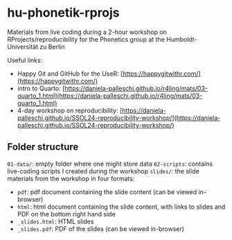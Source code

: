 # hu-phonetik-rprojs

Materials from live coding during a 2-hour workshop on RProjects/reproducibility for the Phonetics group at the Humboldt-Universität zu Berlin

Useful links:

  - Happy Git and GitHub for the UseR: [https://happygitwithr.com/](https://happygitwithr.com/)
  - intro to Quarto: [https://daniela-palleschi.github.io/r4ling/mats/03-quarto_1.html](https://daniela-palleschi.github.io/r4ling/mats/03-quarto_1.html)
  - 4-day workshop on reproducibility: [https://daniela-palleschi.github.io/SSOL24-reproducibility-workshop/](https://daniela-palleschi.github.io/SSOL24-reproducibility-workshop/)
  
## Folder structure

`01-data/`: empty folder where one might store data
`02-scripts`: contains live-coding scripts I created during the workshop
`slides/`: the slide materials from the workshop in four formats:
  - `pdf`: pdf document containing the slide content (can be viewed in-browser)
  - `html`: html document containing the slide content, with links to slides and PDF on the bottom right hand side
  - `_slides.html`: HTML slides
  - `_slides.pdf`: PDF of the slides (can be viewed in-browser)